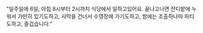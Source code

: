 "일주일에 6일, 아침 8시부터 2시까지 식당에서 일하고있어요. 끝나고나면 잔디밭에 누워서 가만히 있기도하고, 사막을 건너서 수영장에 가기도하고, 밤에는 조촐하나마 파티도하고, 즐겁습니다."
